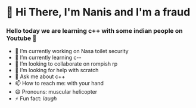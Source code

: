 <h1>👋 Hi There, I'm Nanis and I'm a fraud</h1>

### Hello today we are learning c++ with some indian people on Youtube 👋


- 🔭 I’m currently working on Nasa toilet security
- 🌱 I’m currently learning c--
- 👯 I’m looking to collaborate on rompish rp
- 🤔 I’m looking for help with scratch
- 💬 Ask me about c++
- 📫 How to reach me: with your hand
- 😄 Pronouns: muscular helicopter
- ⚡ Fun fact: *laugh*
  
